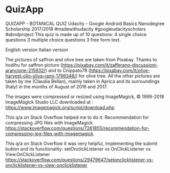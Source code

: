 # QuizApp
QUIZAPP - BOTANICAL QUIZ
Udacity - Google Android Basics Nanodegree Scholarship 2017/2018 #madewithudacity #googleudacityscholars #abndproject
This quiz is made up of 10 questions:
4 single choice questions
3 multiple choice questions
3 free form text.

English version
Italian version

The pictures of saffron and olive tree are taken from Pixabay.
Thanks to hodihu for saffron picture (https://pixabay.com/it/zafferano-discussioni-arancione-215932/) and 
to Cnippato78 (https://pixabay.com/it/olive-harvest-olio-oliva-rami-1798348/) for olive tree.
All the other pictures are taken by me (Claudia Bellan), mainly taken in Aprica and its surroundings (Italy) in the months of August of 2016 and 2017.

The images were compressed or resized using ImageMagick, © 1999-2018 ImageMagick Studio LLC downloaded at :
https://www.imagemagick.org/script/download.php

This q/a on Stack Overflow helped me to do it:
Recommendation for compressing JPG files with ImageMagick
https://stackoverflow.com/questions/7261855/recommendation-for-compressing-jpg-files-with-imagemagick


This q/a on Stack Overflow it was very helpful, implementing the submit button and its functionality: 
setOnclickListener vs OnClickListener vs View.OnClickListener
https://stackoverflow.com/questions/29479647/setonclicklistener-vs-onclicklistener-vs-view-onclicklistener



